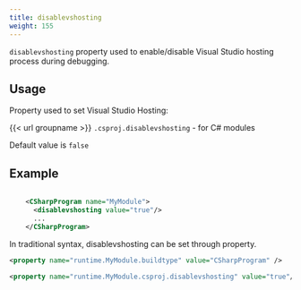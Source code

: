 ```yaml
---
title: disablevshosting
weight: 155
---
```


 `disablevshosting` property used to enable/disable Visual Studio hosting process during debugging.

## Usage ##

Property used to set Visual Studio Hosting:

{{< url groupname >}} `.csproj.disablevshosting` - for C# modules

Default value is `false` 

## Example ##


```xml

    <CSharpProgram name="MyModule">
      <disablevshosting value="true"/>
      ...
    </CSharpProgram>

```
In traditional syntax, disablevshosting can be set through property.


```xml
<property name="runtime.MyModule.buildtype" value="CSharpProgram" />

<property name="runtime.MyModule.csproj.disablevshosting" value="true"/>
```
